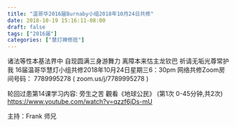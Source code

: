 ```yaml
---
title: "温哥华2016届Burnaby小组2018年10月24日共修"
date: 2018-10-19 15:16:11-08:00
draft: false
tags: ["2016届"]
categories: ["慧灯禅修班"]
---
```

诸法等性本基法界中 自现圆满三身游舞力
离障本来怙主龙钦巴 祈请无垢光尊常护我
16届温哥华慧灯小组共修2018年10月24日星期三6：30pm
网络共修Zoom房间号码： 7789995278 ( zoom.us/j/7789995278 )

轮回过患第14课学习内容:  旁生之苦
觀看《地球公民》 (第1次 0-45分钟,共2次)
https://www.youtube.com/watch?v=qzzf6jDs-mU

主持：Frank 师兄
